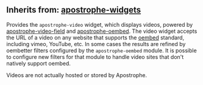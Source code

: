 ## Inherits from: [apostrophe-widgets](../apostrophe-widgets/index.html)
Provides the `apostrophe-video` widget, which displays videos, powered
by [apostrophe-video-field](../apostrophe-video-field/index.html) and
[apostrophe-oembed](../apostrophe-oembed/index.html). The video
widget accepts the URL of a video on any website that supports the
[oembed](http://oembed.com/) standard, including vimeo, YouTube, etc.
In some cases the results are refined by oembetter filters configured
by the `apostrophe-oembed` module. It is possible to configure new filters
for that module to handle video sites that don't natively support oembed.

Videos are not actually hosted or stored by Apostrophe.


